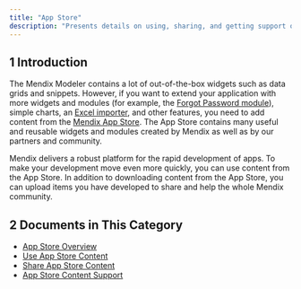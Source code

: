 ```yaml
---
title: "App Store"
description: "Presents details on using, sharing, and getting support on Mendix App Store items."
---
```


## 1 Introduction

The Mendix Modeler contains a lot of out-of-the-box widgets such as data grids and snippets. However, if you want to extend your application with more widgets and modules (for example, the [Forgot Password module](https://appstore.home.mendix.com/link/app/1296/)), simple charts, an [Excel importer](https://appstore.home.mendix.com/link/app/1296/), and other features, you need to add content from the [Mendix App Store](https://appstore.home.mendix.com/). The App Store contains many useful and reusable widgets and modules created by Mendix as well as by our partners and community.

Mendix delivers a robust platform for the rapid development of apps. To make your development move even more quickly, you can use content from the App Store. In addition to downloading content from the App Store, you can upload items you have developed to share and help the whole Mendix community.

## 2 Documents in This Category

* [App Store Overview](app-store-overview)
* [Use App Store Content](use-app-store-content-in-the-modeler)
* [Share App Store Content](share-app-store-content)
* [App Store Content Support](app-store-content-support)
